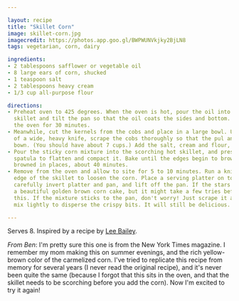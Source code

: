 ```yaml
---

layout: recipe
title: "Skillet Corn"
image: skillet-corn.jpg
imagecredit: https://photos.app.goo.gl/BWPWUNVkjky2BjLN8
tags: vegetarian, corn, dairy

ingredients:
- 2 tablespoons safflower or vegetable oil
- 8 large ears of corn, shucked
- 1 teaspoon salt
- 2 tablespoons heavy cream
- 1/3 cup all-purpose flour

directions:
- Preheat oven to 425 degrees. When the oven is hot, pour the oil into a 9-inch cast-iron
  skillet and tilt the pan so that the oil coats the sides and bottom. Place the skillet in
  the oven for 30 minutes.
- Meanwhile, cut the kernels from the cobs and place in a large bowl. Using the sharp edge
  of a wide, heavy knife, scrape the cobs thoroughly so that the pul and jice run into the
  bown. (You should have about 7 cups.) Add the salt, cream and flour, and mix well.
- Pour the sticky corn mixture into the scorching hot skillet, and press down with a
  spatula to flatten and compact it. Bake until the edges begin to brown and the top is
  browned in places, about 40 minutes.
- Remove from the oven and allow to site for 5 to 10 minutes. Run a knife along the inside
  edge of the skillet to loosen the corn. Place a serving platter on top of the pan,
  carefully invert platter and pan, and lift off the pan. If the stars align, you will have
  a beautiful golden brown corn cake, but it might take a few tries before you perfect
  this. If the mixture sticks to the pan, don't worry! Just scrape it all into a bowl and
  mix lightly to disperse the crispy bits. It will still be delicious.

---
```


Serves 8. Inspired by a recipe by [Lee
Bailey](https://www.nytimes.com/2003/10/17/nyregion/lee-bailey-expert-on-cooking-and-entertaining-is-dead-at-76.html).

*From Ben*: I'm pretty sure this one is from the New York Times magazine. I remember my
mom making this on summer evenings, and the rich yellow-brown color of the carmelized
corn. I've tried to replicate this recipe from memory for several years (I never read the
original recipe), and it's never been quite the same (because I forgot that this sits in
the oven, and that the skillet needs to be scorching before you add the corn). Now I'm
excited to try it again!
